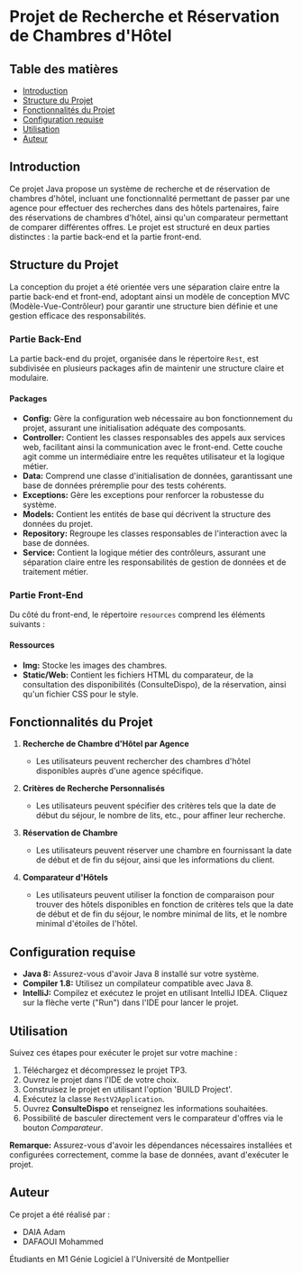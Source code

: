 # Projet de Recherche et Réservation de Chambres d'Hôtel

## Table des matières

- [Introduction](#introduction)
- [Structure du Projet](#structure-du-projet)
- [Fonctionnalités du Projet](#fonctionnalités-du-projet)
- [Configuration requise](#configuration-requise)
- [Utilisation](#utilisation)
- [Auteur](#auteur)

## Introduction

Ce projet Java propose un système de recherche et de réservation de chambres d'hôtel, incluant une fonctionnalité permettant de passer par une agence pour effectuer des recherches dans des hôtels partenaires, faire des réservations de chambres d'hôtel, ainsi qu'un comparateur permettant de comparer différentes offres. Le projet est structuré en deux parties distinctes : la partie back-end et la partie front-end.

## Structure du Projet

La conception du projet a été orientée vers une séparation claire entre la partie back-end et front-end, adoptant ainsi un modèle de conception MVC (Modèle-Vue-Contrôleur) pour garantir une structure bien définie et une gestion efficace des responsabilités.

### Partie Back-End

La partie back-end du projet, organisée dans le répertoire `Rest`, est subdivisée en plusieurs packages afin de maintenir une structure claire et modulaire.

#### Packages

- **Config:** Gère la configuration web nécessaire au bon fonctionnement du projet, assurant une initialisation adéquate des composants.
- **Controller:** Contient les classes responsables des appels aux services web, facilitant ainsi la communication avec le front-end. Cette couche agit comme un intermédiaire entre les requêtes utilisateur et la logique métier.
- **Data:** Comprend une classe d'initialisation de données, garantissant une base de données préremplie pour des tests cohérents.
- **Exceptions:** Gère les exceptions pour renforcer la robustesse du système.
- **Models:** Contient les entités de base qui décrivent la structure des données du projet.
- **Repository:** Regroupe les classes responsables de l'interaction avec la base de données.
- **Service:** Contient la logique métier des contrôleurs, assurant une séparation claire entre les responsabilités de gestion de données et de traitement métier.

### Partie Front-End

Du côté du front-end, le répertoire `resources` comprend les éléments suivants :

#### Ressources

- **Img:** Stocke les images des chambres.
- **Static/Web:** Contient les fichiers HTML du comparateur, de la consultation des disponibilités (ConsulteDispo), de la réservation, ainsi qu'un fichier CSS pour le style.

## Fonctionnalités du Projet

1. **Recherche de Chambre d'Hôtel par Agence**
    - Les utilisateurs peuvent rechercher des chambres d'hôtel disponibles auprès d'une agence spécifique.

2. **Critères de Recherche Personnalisés**
    - Les utilisateurs peuvent spécifier des critères tels que la date de début du séjour, le nombre de lits, etc., pour affiner leur recherche.

3. **Réservation de Chambre**
    - Les utilisateurs peuvent réserver une chambre en fournissant la date de début et de fin du séjour, ainsi que les informations du client.

4. **Comparateur d'Hôtels**
    - Les utilisateurs peuvent utiliser la fonction de comparaison pour trouver des hôtels disponibles en fonction de critères tels que la date de début et de fin du séjour, le nombre minimal de lits, et le nombre minimal d'étoiles de l'hôtel.

## Configuration requise

- **Java 8:** Assurez-vous d'avoir Java 8 installé sur votre système.
- **Compiler 1.8:** Utilisez un compilateur compatible avec Java 8.
- **IntelliJ:** Compilez et exécutez le projet en utilisant IntelliJ IDEA. Cliquez sur la flèche verte ("Run") dans l'IDE pour lancer le projet.

## Utilisation

Suivez ces étapes pour exécuter le projet sur votre machine :

1. Téléchargez et décompressez le projet TP3.
2. Ouvrez le projet dans l'IDE de votre choix.
3. Construisez le projet en utilisant l'option 'BUILD Project'.
4. Exécutez la classe `RestV2Application`.
5. Ouvrez **ConsulteDispo** et renseignez les informations souhaitées.
6. Possibilité de basculer directement vers le comparateur d'offres via le bouton *Comparateur*.

**Remarque:** Assurez-vous d'avoir les dépendances nécessaires installées et configurées correctement, comme la base de données, avant d'exécuter le projet.


## Auteur

Ce projet a été réalisé par :

- DAIA Adam
- DAFAOUI Mohammed

Étudiants en M1 Génie Logiciel à l'Université de Montpellier

